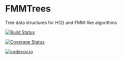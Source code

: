 # FMMTrees

Tree data structures for H(2) and FMM-like algorithms

[![Build Status](https://travis-ci.org/krcools/FMMTrees.jl.svg?branch=master)](https://travis-ci.org/krcools/FMMTrees.jl)

[![Coverage Status](https://coveralls.io/repos/krcools/FMMTrees.jl/badge.svg?branch=master&service=github)](https://coveralls.io/github/krcools/FMMTrees.jl?branch=master)

[![codecov.io](http://codecov.io/github/krcools/FMMTrees.jl/coverage.svg?branch=master)](http://codecov.io/github/krcools/FMMTrees.jl?branch=master)
